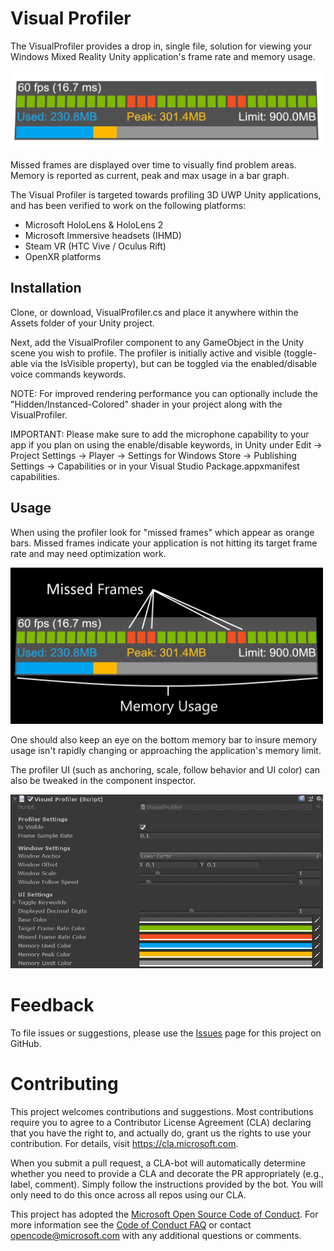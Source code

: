 # Visual Profiler

The VisualProfiler provides a drop in, single file, solution for viewing your Windows Mixed Reality Unity application's frame rate and memory usage.

<img src="Documentation~/Images/ProfilerScreenshot.png" alt="drawing" width="500px">

Missed frames are displayed over time to visually find problem areas. Memory is reported as current, peak and max usage in a bar graph.

The Visual Profiler is targeted towards profiling 3D UWP Unity applications, and has been verified to work on the following platforms:

- Microsoft HoloLens & HoloLens 2
- Microsoft Immersive headsets (IHMD)
- Steam VR (HTC Vive / Oculus Rift)
- OpenXR platforms

## Installation

Clone, or download, VisualProfiler.cs and place it anywhere within the Assets folder of your Unity project.

Next, add the VisualProfiler component to any GameObject in the Unity scene you wish to profile. The profiler is initially active and visible (toggle-able via the IsVisible property), but can be toggled via the enabled/disable voice commands keywords.

NOTE: For improved rendering performance you can optionally include the "Hidden/Instanced-Colored" shader in your project along with the VisualProfiler.

IMPORTANT: Please make sure to add the microphone capability to your app if you plan on using the enable/disable keywords, in Unity under Edit -> Project Settings -> Player -> Settings for Windows Store -> Publishing Settings -> Capabilities or in your Visual Studio Package.appxmanifest capabilities.

## Usage

When using the profiler look for "missed frames" which appear as orange bars. Missed frames indicate your application is not hitting its target frame rate and may need optimization work.

<img src="Documentation~/Images/ProfilerGuide.png" alt="drawing" width="500px">

One should also keep an eye on the bottom memory bar to insure memory usage isn't rapidly changing or approaching the application's memory limit.

The profiler UI (such as anchoring, scale, follow behavior and UI color) can also be tweaked in the component inspector.

<img src="Documentation~/Images/ProfilerInspector.png" alt="drawing" width="500px">

# Feedback

To file issues or suggestions, please use the [Issues](https://github.com/Microsoft/VisualProfiler/issues) page for this project on GitHub.

# Contributing

This project welcomes contributions and suggestions. Most contributions require you to agree to a
Contributor License Agreement (CLA) declaring that you have the right to, and actually do, grant us
the rights to use your contribution. For details, visit https://cla.microsoft.com.

When you submit a pull request, a CLA-bot will automatically determine whether you need to provide
a CLA and decorate the PR appropriately (e.g., label, comment). Simply follow the instructions
provided by the bot. You will only need to do this once across all repos using our CLA.

This project has adopted the [Microsoft Open Source Code of Conduct](https://opensource.microsoft.com/codeofconduct/).
For more information see the [Code of Conduct FAQ](https://opensource.microsoft.com/codeofconduct/faq/) or
contact [opencode@microsoft.com](mailto:opencode@microsoft.com) with any additional questions or comments.
